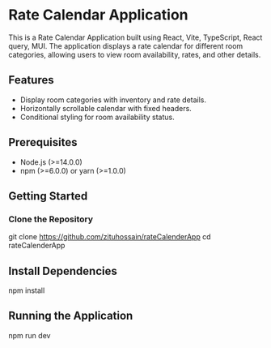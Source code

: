 # Rate Calendar Application

This is a Rate Calendar Application built using React, Vite, TypeScript, React query, MUI. The application displays a rate calendar for different room categories, allowing users to view room availability, rates, and other details.

## Features

- Display room categories with inventory and rate details.
- Horizontally scrollable calendar with fixed headers.
- Conditional styling for room availability status.

## Prerequisites

- Node.js (>=14.0.0)
- npm (>=6.0.0) or yarn (>=1.0.0)

## Getting Started

### Clone the Repository

git clone https://github.com/zituhossain/rateCalenderApp
cd rateCalenderApp

## Install Dependencies
npm install

## Running the Application
npm run dev
